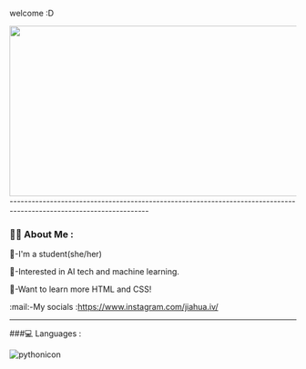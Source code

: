 welcome :D

<div align="center">
  <img src="https://media.giphy.com/media/FjGEQSybauJqM/giphy.gif" width="600" height="300"/>
</div>
--------------------------------------------------------------------------------------------------------------------

### :woman_technologist: About Me :
:girl:-I'm a student(she/her)

:custard:-Interested in AI tech and machine learning.

:tea:-Want to learn more HTML and CSS!

:mail:-My socials :https://www.instagram.com/jiahua.iv/

--------------------------------------------------------------------------------------------------------------------
###:computer: Languages :

<img src="https://cdn.jsdelivr.net/gh/devicons/devicon/icons/python/python-original.svg" title="python" alt="pythonicon">

